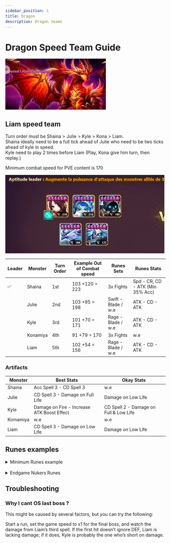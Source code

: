 ```yaml
---
sidebar_position: 1
title: Dragon
description: Dragon teams
---
```


# Dragon Speed Team Guide

![Dragon B12 Splash Art](/img/donjons/dragon.jpg)

## Liam speed team

Turn order must be Shaina > Julie > Kyle > Kona > Liam.  
Shaina ideally need to be a full tick ahead of Julie who need to be two ticks ahead of kyle in speed.  
Kyle need to play 2 times before Liam (Play, Kona give him turn, then replay.)

<p style={{fontStyle: 'italic'}}>Minimum combat speed for PVE content is 170</p>

![Dragon B12 Speed Team](/img/donjons/dbSpeeds.png)



| Leader | Monster  | Turn Order | Example Out of Combat speed | Runes Sets          | Runes Stats                      |
|--------|----------|------------|-----------------------------|---------------------|----------------------------------|
| ✅      | Shaina   | 1st        | 103 +120 = 223              | 3x Fights           | Spd - CR, CD - ATK (Min 35% Acc) |
|        | Julie    | 2nd        | 103 +95 = 198               | Swift - Blade / w.e | ATK - CD - ATK                   |
|        | Kyle     | 3rd        | 101 +70 = 171               | Rage - Blade / w.e  | ATK - CD - ATK                   |
|        | Konamiya | 4th        | 91 +79 = 170                | 3x Fights | w.e                              |
|        | Liam     | 5th        | 102 +54 = 156               | Rage - Blade / w.e  | ATK - CD - ATK                   |

### Artifacts
| Monster  | Best Stats                                 | Okay Stats                            |
|----------|--------------------------------------------|---------------------------------------|
| Shaina   | Acc Spell 3 - CD Spell 3                   | w.e                                   |
| Julie    | CD Spell 3 - Damage on Full Life           | Damage on Low Life                    |
| Kyle     | Damage on Fire - Increase ATK Boost Effect | CD Spell 2 - Damage on Full & Low Life |
| Komamiya | w.e                                        | w.e                                   |
| Liam     | CD Spell 3 - Damage on Low Life            | Damage on Low Life |

## Runes examples

<details>
<summary style={{fontSize: '20px', fontWeight: 'bold'}}>Minimum Runes example</summary>

**Shaina**

![Shaina Low Runes Example](/img/monsters/ShainaDbLowRunes.png)

**Julie**

![Julie Low Runes Example](/img/monsters/JulieDbLowRunes.png)

**Kyle**

![Kyle Low Runes Example](/img/monsters/KyleDbLowRunes.png)

**Konamiya**

![Konamiya Low Runes Example](/img/monsters/KonaDbLowRunes.png)

**Liam**

![Liam Low Runes Example](/img/monsters/LiamDbLowRunes.png)
</details>

<div>
    <br />
</div>

<details>
<summary style={{fontSize: '20px', fontWeight: 'bold'}}>Endgame Nukers Runes</summary>

**Julie**

![Julie End Runes Example](/img/monsters/JulieDbEndRunes.png)

**Kyle**

![Kyle End Runes Example](/img/monsters/KyleDbEndRunes.png)


**Liam**

![Liam End Runes Example](/img/monsters/LiamDbEndRunes.png)
</details>

## Troubleshooting

### Why I cant OS last boss ?

This might be caused by several factors, but you can try the following:

Start a run, set the game speed to x1 for the final boss, and watch the damage from Liam’s third spell. If the first hit doesn’t ignore DEF, Liam is lacking damage; if it does, Kyle is probably the one who’s short on damage.
